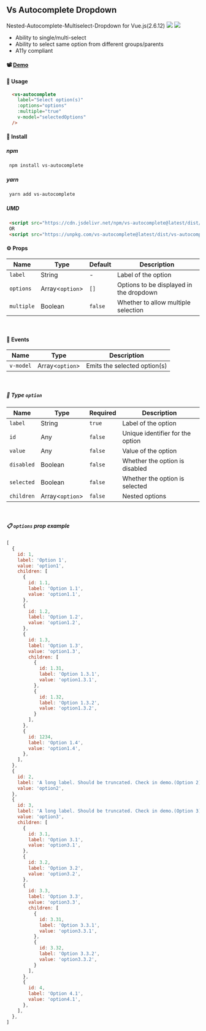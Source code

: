 ## Vs Autocomplete Dropdown

Nested-Autocomplete-Multiselect-Dropdown for Vue.js(2.6.12)
<img src="https://img.shields.io/npm/dt/vs-autocomplete" /> <img src="https://img.shields.io/jsdelivr/npm/hy/vs-autocomplete" />

- Ability to single/multi-select
- Ability to select same option from different groups/parents
- A11y compliant

#### :film_projector: [Demo](https://codesandbox.io/s/vs-autocomplete-9zfyf1?file=/src/App.vue)

#### :rocket: Usage

```html
  <vs-autocomplete
    label="Select option(s)"
    :options="options"
    :multiple="true"
    v-model="selectedOptions"
  />
```

#### :paperclip: Install

##### npm
```bash
 npm install vs-autocomplete
```
##### yarn
```bash
 yarn add vs-autocomplete
```

##### UMD

```html
 <script src="https://cdn.jsdelivr.net/npm/vs-autocomplete@latest/dist/vs-autocomplete.umd.min.js"></script>
 OR
 <script src="https://unpkg.com/vs-autocomplete@latest/dist/vs-autocomplete.umd.js"></script>
```

#### :gear: Props

| Name | Type | Default | Description |
| --- | --- | --- | --- |
| `label` | String | - | Label of the option |
| `options` | Array<`option`> | `[]` | Options to be displayed in the dropdown |
| `multiple` | Boolean | `false` | Whether to allow multiple selection |

<br>

#### :link: Events

| Name | Type | Description |
| --- | --- | --- |
|`v-model` | Array<`option`> |  Emits the selected option(s) |

<br>

##### :nut_and_bolt: Type `option`
| Name | Type | Required | Description |
| --- | --- | --- | --- |
| `label` | String | `true` | Label of the option |
| `id` | Any | `false` | Unique identifier for the option |
| `value` | Any | `false` | Value of the option |
| `disabled` | Boolean | `false` | Whether the option is disabled |
| `selected` | Boolean | `false` | Whether the option is selected |
| `children` | Array<`option`> | `false` | Nested options |

<br>

##### :clipboard: `options` prop example
```js
[
  {
    id: 1,
    label: 'Option 1',
    value: 'option1',
    children: [
      {
        id: 1.1,
        label: 'Option 1.1',
        value: 'option1.1',
      },
      {
        id: 1.2,
        label: 'Option 1.2',
        value: 'option1.2',
      },
      {
        id: 1.3,
        label: 'Option 1.3',
        value: 'option1.3',
        children: [
          {
            id: 1.31,
            label: 'Option 1.3.1',
            value: 'option1.3.1',
          },
          {
            id: 1.32,
            label: 'Option 1.3.2',
            value: 'option1.3.2',
          }
        ],
      },
      {
        id: 1234,
        label: 'Option 1.4',
        value: 'option1.4',
      },
    ],
  },
  {
    id: 2,
    label: 'A long label. Should be truncated. Check in demo.(Option 2)',
    value: 'option2',
  },
  {
    id: 3,
    label: 'A long label. Should be truncated. Check in demo.(Option 3)',
    value: 'option3',
    children: [
      {
        id: 3.1,
        label: 'Option 3.1',
        value: 'option3.1',
      },
      {
        id: 3.2,
        label: 'Option 3.2',
        value: 'option3.2',
      },
      {
        id: 3.3,
        label: 'Option 3.3',
        value: 'option3.3',
        children: [
          {
            id: 3.31,
            label: 'Option 3.3.1',
            value: 'option3.3.1',
          },
          {
            id: 3.32,
            label: 'Option 3.3.2',
            value: 'option3.3.2',
          }
        ],
      },
      {
        id: 4,
        label: 'Option 4.1',
        value: 'option4.1',
      },
    ],
  },
]
```